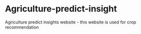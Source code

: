 # Agriculture-predict-insight
Agriculture predict insights website - this website is used for crop recommendation 
